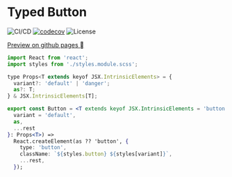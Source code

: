 # Typed Button

![CI/CD](https://github.com/dimireme/typed-button/workflows/deploy/badge.svg)
[![codecov](https://codecov.io/gh/dimireme/typed-button/branch/main/graph/badge.svg)](https://codecov.io/gh/dimireme/typed-button)
![License](https://img.shields.io/github/license/dimireme/typed-button)

<a href="https://dimireme.github.io/typed-button/" target="_blank">Preview on github pages &#xe164;</a>

```jsx
import React from 'react';
import styles from './styles.module.scss';

type Props<T extends keyof JSX.IntrinsicElements> = {
  variant?: 'default' | 'danger';
  as?: T;
} & JSX.IntrinsicElements[T];

export const Button = <T extends keyof JSX.IntrinsicElements = 'button'>({
  variant = 'default',
  as,
  ...rest
}: Props<T>) =>
  React.createElement(as ?? 'button', {
    type: 'button',
    className: `${styles.button} ${styles[variant]}`,
    ...rest,
  });

```
